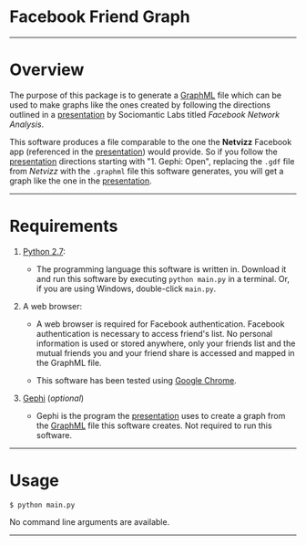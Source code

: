 Facebook Friend Graph
=====================

---

Overview
========

The purpose of this package is to generate a [GraphML][2] file
which can be used to make graphs like the ones created by following the 
directions outlined in a [presentation][1] by Sociomantic Labs titled 
*Facebook Network Analysis*.

This software produces a file comparable to the one the **Netvizz** Facebook 
app (referenced in the [presentation][1]) would provide. So if you follow the 
[presentation][1] directions starting with "1. Gephi: Open", replacing 
the `.gdf` file from *Netvizz* with the `.graphml` file this software generates, 
you will get a graph like the one in the [presentation][1].

---

Requirements
============

1. [Python 2.7](http://www.python.org/):

    - The programming language this software is written in. Download it and run 
    this software by executing `python main.py` in a terminal. Or, if you are 
    using Windows, double-click `main.py`.

2. A web browser:

    - A web browser is required for Facebook authentication. Facebook 
    authentication is necessary to access friend's list. No personal information 
    is used or stored anywhere, only your friends list and the mutual friends 
    you and your friend share is accessed and mapped in the GraphML file.

    - This software has been tested using [Google Chrome](http://www.google.com/chrome).

3. [Gephi](http://www.gephi.org) (*optional*)

    - Gephi is the program the [presentation][1] uses to create a graph from the [GraphML][2] 
    file this software creates. Not required to run this software.

---

Usage
=====

`$ python main.py`

No command line arguments are available.

---

[1]: http://www.slideshare.net/sociomantic/facebook-network-analysis-using-gephi-3996673 "Facebook Network Analysis Using Gephi"
[2]: http://graphml.graphdrawing.org/ "GraphML"